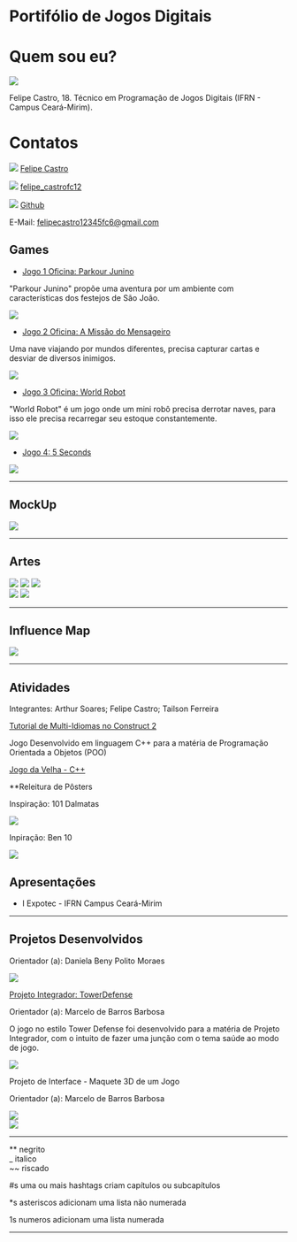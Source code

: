# Portifólio de Jogos Digitais

# Quem sou eu?

![](Eu.jpg)

Felipe Castro, 18. Técnico em Programação de Jogos Digitais (IFRN - Campus Ceará-Mirim).

# Contatos 

[![](FaceLogo.png)](https://www.facebook.com/profile.php?id=100005745873339) [Felipe Castro](https://www.facebook.com/profile.php?id=100005745873339) 

[![](InstaLogo.png)](https://www.instagram.com/felipe_castrofc12/) [felipe_castrofc12](https://www.instagram.com/felipe_castrofc12/)

[![](LogoGithub.png)](https://github.com/felipecastroifrn) [Github](https://github.com/felipecastroifrn)

E-Mail: felipecastro12345fc6@gmail.com

## Games

* [Jogo 1 Oficina: Parkour Junino](https://felipecastroifrn.github.io/ParkourJunino/) 

"Parkour Junino" propõe uma aventura por um ambiente com características dos festejos de São João.

[![](ParkourJunino.PNG)](https://felipecastroifrn.github.io/ParkourJunino/)  

* [Jogo 2 Oficina: A Missão do Mensageiro](https://jefferson141.github.io/A%20miss%C3%A3o%20do%20Mensageiro/)

Uma nave viajando por mundos diferentes, precisa capturar cartas e desviar de diversos inimigos. 

[![](AMissãoDoMensageiro.png)](https://jefferson141.github.io/A%20miss%C3%A3o%20do%20Mensageiro/)

* [Jogo 3 Oficina: World Robot](https://felipecastroifrn.github.io/World%20Robot/)

"World Robot" é um jogo onde um mini robô precisa derrotar naves, para isso ele precisa recarregar seu estoque constantemente.

[![](WorldRobot.PNG)](https://felipecastroifrn.github.io/World%20Robot/)  

* [Jogo 4: 5 Seconds](https://felipecastroifrn.github.io/New%20project/)  

[![](5seconds.PNG)](https://felipecastroifrn.github.io/New%20project/)

* * *

## MockUp

[![](MockUp.PNG)](https://www.youtube.com/watch?v=FkBTTBHB-uk)

* * * 

## Artes

![](BandeiraBR.PNG)   ![](BandeiraUSA.PNG)               ![](Personagem.png)  
![](Coração.PNG)     ![](Cenário.PNG) 

* * *

## Influence Map

![](InfluenceMap.png) 

* * *  

## Atividades 

Integrantes: Arthur Soares; Felipe Castro; Tailson Ferreira  

[Tutorial de Multi-Idiomas no Construct 2](https://drive.google.com/file/d/1uzIjZRQQZTVnfCOPD_5z0LbGPdh3q1ot/view?usp=sharing)  

Jogo Desenvolvido em linguagem C++ para a matéria de Programação Orientada a Objetos (POO)

[Jogo da Velha - C++](https://drive.google.com/open?id=1GxmH5-X46kaDyO-meNmpO_aeYoWoagdf)  

**Releitura de Pôsters

Inspiração: 101 Dalmatas

![](Poster101Dalmatas.png)  

Inpiração: Ben 10  

![](PosterBen10.png)

## Apresentações

* I Expotec - IFRN Campus Ceará-Mirim  

* * *

## Projetos Desenvolvidos

Orientador (a): Daniela Beny Polito Moraes

[![](BannerEXPOTEC2017.png)](https://drive.google.com/open?id=1XQaH_bqd3OwxgJupjBXbSq9NAzRnsapM)  

[Projeto Integrador: TowerDefense](https://reiarthursr.github.io/Torre/)

Orientador (a): Marcelo de Barros Barbosa

O jogo no estilo Tower Defense foi desenvolvido para a matéria de Projeto Integrador, com o intuito de fazer uma junção com o tema saúde ao modo de jogo.

[![](TowerDefense.PNG)](https://reiarthursr.github.io/Torre/)  

Projeto de Interface - Maquete 3D de um Jogo

Orientador (a): Marcelo de Barros Barbosa

![](MaqueteFT1.jpeg)  
![](MaqueteFT2.jpeg)

* * *


** negrito  
_ italico  
~~ riscado 

#s uma ou mais hashtags criam capítulos ou subcapítulos

*s asteriscos adicionam uma lista não numerada

1s numeros adicionam uma lista numerada

* * *
